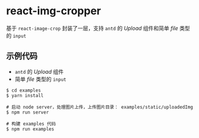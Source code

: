 # react-img-cropper

基于 `react-image-crop` 封装了一层，支持 `antd` 的 _Upload_ 组件和简单 _file_ 类型的 `input`

## 示例代码

- `antd` 的 _Upload_ 组件
- 简单 _file_ 类型的 `input`

```shell
$ cd examples
$ yarn install

# 启动 node server，处理图片上传，上传图片目录： examples/static/uploadedImg
$ npm run server

# 构建 examples 代码
$ npm run examples
```
